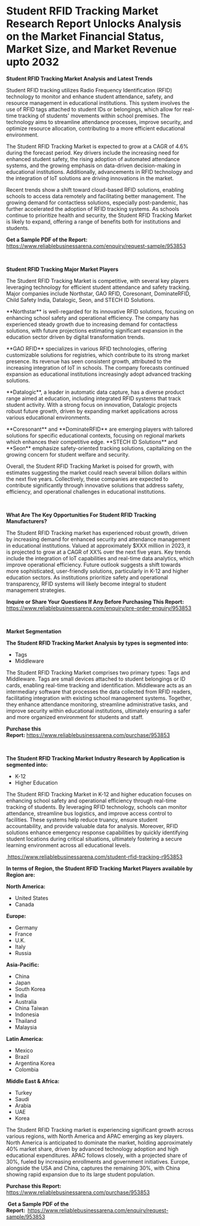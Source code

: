 <p><h1>Student RFID Tracking Market Research Report Unlocks Analysis on the Market Financial Status, Market Size, and Market Revenue upto 2032</h1></p><p><strong>Student RFID Tracking Market Analysis and Latest Trends</strong></p>
<p><p>Student RFID tracking utilizes Radio Frequency Identification (RFID) technology to monitor and enhance student attendance, safety, and resource management in educational institutions. This system involves the use of RFID tags attached to student IDs or belongings, which allow for real-time tracking of students' movements within school premises. The technology aims to streamline attendance processes, improve security, and optimize resource allocation, contributing to a more efficient educational environment.</p><p>The Student RFID Tracking Market is expected to grow at a CAGR of 4.6% during the forecast period. Key drivers include the increasing need for enhanced student safety, the rising adoption of automated attendance systems, and the growing emphasis on data-driven decision-making in educational institutions. Additionally, advancements in RFID technology and the integration of IoT solutions are driving innovations in the market.</p><p>Recent trends show a shift toward cloud-based RFID solutions, enabling schools to access data remotely and facilitating better management. The growing demand for contactless solutions, especially post-pandemic, has further accelerated the adoption of RFID tracking systems. As schools continue to prioritize health and security, the Student RFID Tracking Market is likely to expand, offering a range of benefits both for institutions and students.</p></p>
<p><strong>Get a Sample PDF of the Report:&nbsp;</strong> <a href="https://www.reliablebusinessarena.com/enquiry/request-sample/953853?utm_campaign=3227&utm_medium=2&utm_source=Github&utm_content=ia&utm_term=18042025&utm_id=student-rfid-tracking">https://www.reliablebusinessarena.com/enquiry/request-sample/953853</a></p>
<p>&nbsp;</p>
<p><strong>Student RFID Tracking Major Market Players</strong></p>
<p><p>The Student RFID Tracking Market is competitive, with several key players leveraging technology for efficient student attendance and safety tracking. Major companies include Northstar, GAO RFID, Coresonant, DominateRFID, Child Safety India, Datalogic, Seon, and STECH ID Solutions.</p><p>**Northstar** is well-regarded for its innovative RFID solutions, focusing on enhancing school safety and operational efficiency. The company has experienced steady growth due to increasing demand for contactless solutions, with future projections estimating significant expansion in the education sector driven by digital transformation trends.</p><p>**GAO RFID** specializes in various RFID technologies, offering customizable solutions for registries, which contribute to its strong market presence. Its revenue has seen consistent growth, attributed to the increasing integration of IoT in schools. The company forecasts continued expansion as educational institutions increasingly adopt advanced tracking solutions.</p><p>**Datalogic**, a leader in automatic data capture, has a diverse product range aimed at education, including integrated RFID systems that track student activity. With a strong focus on innovation, Datalogic projects robust future growth, driven by expanding market applications across various educational environments.</p><p>**Coresonant** and **DominateRFID** are emerging players with tailored solutions for specific educational contexts, focusing on regional markets which enhances their competitive edge. **STECH ID Solutions** and **Seon** emphasize safety-oriented tracking solutions, capitalizing on the growing concern for student welfare and security.</p><p>Overall, the Student RFID Tracking Market is poised for growth, with estimates suggesting the market could reach several billion dollars within the next five years. Collectively, these companies are expected to contribute significantly through innovative solutions that address safety, efficiency, and operational challenges in educational institutions.</p></p>
<p>&nbsp;</p>
<p><strong>What Are The Key Opportunities For Student RFID Tracking Manufacturers?</strong></p>
<p><p>The Student RFID Tracking market has experienced robust growth, driven by increasing demand for enhanced security and attendance management in educational institutions. Valued at approximately $XXX million in 2023, it is projected to grow at a CAGR of XX% over the next five years. Key trends include the integration of IoT capabilities and real-time data analytics, which improve operational efficiency. Future outlook suggests a shift towards more sophisticated, user-friendly solutions, particularly in K-12 and higher education sectors. As institutions prioritize safety and operational transparency, RFID systems will likely become integral to student management strategies.</p></p>
<p><strong>Inquire or Share Your Questions If Any Before Purchasing This Report:</strong> <a href="https://www.reliablebusinessarena.com/enquiry/pre-order-enquiry/953853?utm_campaign=3227&utm_medium=2&utm_source=Github&utm_content=ia&utm_term=18042025&utm_id=student-rfid-tracking">https://www.reliablebusinessarena.com/enquiry/pre-order-enquiry/953853</a></p>
<p>&nbsp;</p>
<p><strong>Market Segmentation</strong></p>
<p><strong>The Student RFID Tracking Market Analysis by types is segmented into:</strong></p>
<p><ul><li>Tags</li><li>Middleware</li></ul></p>
<p><p>The Student RFID Tracking Market comprises two primary types: Tags and Middleware. Tags are small devices attached to student belongings or ID cards, enabling real-time tracking and identification. Middleware acts as an intermediary software that processes the data collected from RFID readers, facilitating integration with existing school management systems. Together, they enhance attendance monitoring, streamline administrative tasks, and improve security within educational institutions, ultimately ensuring a safer and more organized environment for students and staff.</p></p>
<p><strong>Purchase this Report:&nbsp;</strong><a href="https://www.reliablebusinessarena.com/purchase/953853?utm_campaign=3227&utm_medium=2&utm_source=Github&utm_content=ia&utm_term=18042025&utm_id=student-rfid-tracking">https://www.reliablebusinessarena.com/purchase/953853</a></p>
<p>&nbsp;</p>
<p><strong>The Student RFID Tracking Market Industry Research by Application is segmented into:</strong></p>
<p><ul><li>K-12</li><li>Higher Education</li></ul></p>
<p><p>The Student RFID Tracking Market in K-12 and higher education focuses on enhancing school safety and operational efficiency through real-time tracking of students. By leveraging RFID technology, schools can monitor attendance, streamline bus logistics, and improve access control to facilities. These systems help reduce truancy, ensure student accountability, and provide valuable data for analysis. Moreover, RFID solutions enhance emergency response capabilities by quickly identifying student locations during critical situations, ultimately fostering a secure learning environment across all educational levels.</p></p>
<p><a href="https://www.reliablebusinessarena.com/student-rfid-tracking-r953853?utm_campaign=3227&utm_medium=2&utm_source=Github&utm_content=ia&utm_term=18042025&utm_id=student-rfid-tracking">&nbsp;https://www.reliablebusinessarena.com/student-rfid-tracking-r953853</a></p>
<p><strong>In terms of Region, the Student RFID Tracking Market Players available by Region are:</strong></p>
<p>
    <p> <strong> North America: </strong>
        <ul>
            <li>United States</li>
            <li>Canada</li>
        </ul>
        </p> 
    <p> <strong> Europe: </strong>
        <ul>
            <li>Germany</li>
            <li>France</li>
            <li>U.K.</li>
            <li>Italy</li>
            <li>Russia</li>
        </ul>
        </p> 
    <p> <strong> Asia-Pacific: </strong>
        <ul>
            <li>China</li>
            <li>Japan</li>
            <li>South Korea</li>
            <li>India</li>
            <li>Australia</li>
            <li>China Taiwan</li>
            <li>Indonesia</li>
            <li>Thailand</li>
            <li>Malaysia</li>
        </ul>
        </p> 
    <p> <strong> Latin America: </strong>
        <ul>
            <li>Mexico</li>
            <li>Brazil</li>
            <li>Argentina Korea</li>
            <li>Colombia</li>
        </ul>
        </p> 
    <p> <strong> Middle East & Africa: </strong>
        <ul>
            <li>Turkey</li>
            <li>Saudi</li>
            <li>Arabia</li>
            <li>UAE</li>
            <li>Korea</li>
        </ul>
    </p>
    </p>
<p><p>The Student RFID Tracking market is experiencing significant growth across various regions, with North America and APAC emerging as key players. North America is anticipated to dominate the market, holding approximately 40% market share, driven by advanced technology adoption and high educational expenditures. APAC follows closely, with a projected share of 30%, fueled by increasing enrollments and government initiatives. Europe, alongside the USA and China, captures the remaining 30%, with China showing rapid expansion due to its large student population.</p></p>
<p><strong>Purchase this Report: </strong><a href="https://www.reliablebusinessarena.com/purchase/953853?utm_campaign=3227&utm_medium=2&utm_source=Github&utm_content=ia&utm_term=18042025&utm_id=student-rfid-tracking">https://www.reliablebusinessarena.com/purchase/953853</a></p>
<p>&nbsp;<strong>Get a Sample PDF of the Report:&nbsp;&nbsp;</strong><a href="https://www.reliablebusinessarena.com/enquiry/request-sample/953853?utm_campaign=3227&utm_medium=2&utm_source=Github&utm_content=ia&utm_term=18042025&utm_id=student-rfid-tracking">https://www.reliablebusinessarena.com/enquiry/request-sample/953853</a></p>
<p><strong></strong></p>
<p><p></p><p></p><p></p></p>